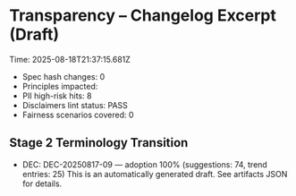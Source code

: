# Transparency – Changelog Excerpt (Draft)

Time: 2025-08-18T21:37:15.681Z

- Spec hash changes: 0
- Principles impacted: 
- PII high-risk hits: 8
- Disclaimers lint status: PASS
- Fairness scenarios covered: 0

## Stage 2 Terminology Transition

- DEC: DEC-20250817-09 — adoption 100% (suggestions: 74, trend entries: 25)
This is an automatically generated draft. See artifacts JSON for details.